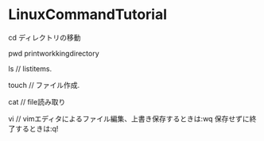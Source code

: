 # LinuxCommandTutorial
cd ディレクトリの移動

pwd printworkkingdirectory

ls // listitems. 

touch // ファイル作成. 

cat // file読み取り

vi // vimエディタによるファイル編集、上書き保存するときは:wq 保存せずに終了するときは:q!



